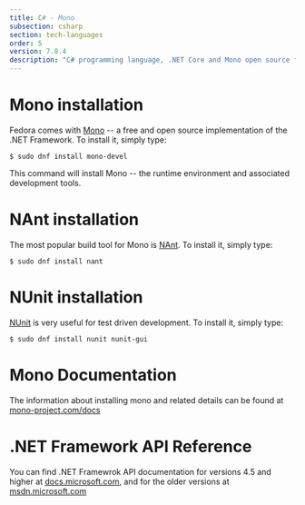 ```yaml
---
title: C# - Mono
subsection: csharp
section: tech-languages
order: 5
version: 7.8.4
description: "C# programming language, .NET Core and Mono open source frameworks."
---
```


# Mono installation

Fedora comes with [Mono](http://www.mono-project.com/) -- a free and open source implementation of the .NET Framework. To install it, simply type:

```
$ sudo dnf install mono-devel
```

This command will install Mono -- the runtime environment and associated development tools.


# NAnt installation

The most popular build tool for Mono is [NAnt](http://nant.sourceforge.net/). To install it, simply type:

```
$ sudo dnf install nant
```

# NUnit installation

[NUnit](http://nunit.org/) is very useful for test driven development. To install it, simply type:

```
$ sudo dnf install nunit nunit-gui
```

# Mono Documentation

The information about installing mono and related details can be found at [mono-project.com/docs](http://www.mono-project.com/docs)

# .NET Framework API Reference

You can find .NET Framewrok API documentation for versions 4.5 and higher at [docs.microsoft.com](https://docs.microsoft.com/en-us/dotnet/api/index?view=netframework-4.5), and for the older versions at [msdn.microsoft.com](https://msdn.microsoft.com/en-us/library/w0x726c2%28v=vs.90%29.aspx)


